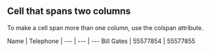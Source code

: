 
## Cell that spans two columns

To make a cell span more than one column, use the colspan attribute.


  Name | Telephone | 
  --- | --- | ---
  Bill Gates | 55577854 | 55577855

